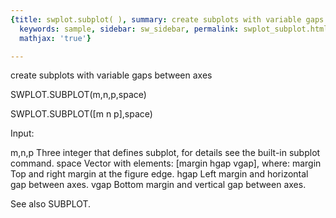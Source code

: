 ```yaml
---
{title: swplot.subplot( ), summary: create subplots with variable gaps between axes,
  keywords: sample, sidebar: sw_sidebar, permalink: swplot_subplot.html, folder: swplot,
  mathjax: 'true'}

---
```

create subplots with variable gaps between axes
 
SWPLOT.SUBPLOT(m,n,p,space)
 
SWPLOT.SUBPLOT([m n p],space)
 
Input:
 
m,n,p     Three integer that defines subplot, for details see the
          built-in subplot command.
space     Vector with elements: [margin hgap vgap], where:
              margin  Top and right margin at the figure edge.
              hgap    Left margin and horizontal gap between axes.
              vgap    Bottom margin and vertical gap between axes.
 
See also SUBPLOT.
 
